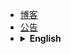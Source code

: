 - [博客](https://mo.b-hu.org/)
- [公告](https://s.b-hu.org/#/guide/announcement)
- <div><details><summary><b>English</b></summary><ul><li><a href="javascript:translate.changeLanguage('english');">English</a></li><li><a href="javascript:translate.changeLanguage('chinese_simplified');">简体中文</a></li></ul></details></div>
